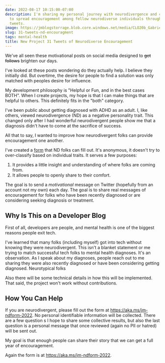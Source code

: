 ```yaml
---
date: 2022-08-17 10:15:00-07:00
description: I'm sharing my personal journey with neurodivergence and creating a project
  to spread encouragement among fellow neurodiverse individuals through daily motivational
  tweets.
image: https://jmblogstorrage.blob.core.windows.net/media/CLO20b_Gabriel_Jordan_outside_001.jpg
slug: 31-tweets-nd-encouragment
tags: mental-health
title: New Project 31 Tweets of Neurodiverse Encouragement
---
```


We've all seen these motivational posts on social media designed to <strike>get follows</strike> brighten our days.

I've looked at these posts wondering do they actually help. I believe they initially did. But overtime, the desire for people to find a solution was only matched with peoples desire for influence. 

My development philosophy is "Helpful or Fun, and in the best cases BOTH". When I create projects, my hope is that I can make things that are helpful to others. This definitely fits in the "both" category.

I've  been public about getting diagnosed with ADHD  as an adult. I, like others, viewed neurodivergence (ND) as a negative personality trait. This changed only after I had wonderful neurodivergent people show me that a diagnosis didn't have to come at the sacrifice of success.

All that to say, I wanted to improve how neurodivergent folks can provide encouragement one another. 

I've created a [form](https://aka.ms/jm-ndform-2022) that ND folks can fill out. It's anonymous, it doesn't try to over-classify based on individual traits. It serves a few purposes:

1. It provides a little insight and understanding of where folks are coming from.
2. It allows people to openly share to their comfort. 

The goal is to send a _motivational_ message on Twitter (hopefully from an account not my own) each day. The goal is to share real messages of encouragement for folks who have been recently diagnosed or are considering seeking diagnosis or treatment.

## Why Is This on a Developer Blog

First of all, developers are people, and mental health is one of the biggest reasons people exit tech.

I've learned that many folks (including myself) got into tech without knowing they were neurodivergent. This isn't a blanket statement or me trying to match successful tech folks to mental health diagnoses. It's an observation. As I speak about my diagnoses, people reach out to me sharing they were also recently diagnosed or have been considering getting diagnosed. Neurotypical folks 

Also there will be some technical details in how this will be implemented. That said, the project won't work without contributions.

## How You Can Help

If you are neurodivergent, please fill out the form at <https://aka.ms/jm-ndform-2022>. No personal identifiable information will be collected. There are a few question s I hope to share some collective results, but also the last question is a personal message that once reviewed (again no PII or hatred) will be sent out.

My goal is that enough people can share their story that we can get a full year of encouragement.

Again the form is at <https://aka.ms/jm-ndform-2022>.